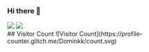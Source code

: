 ### Hi there 👋
<img src = "https://github-readme-stats.vercel.app/api?username=Dominkk&show_icons=true&hide_border=true">
<img src = "https://github-readme-stats.vercel.app/api/top-langs/?username=Dominkk">
<br />
## Visitor Count
![Visitor Count](https://profile-counter.glitch.me/Dominkk/count.svg)

<br />
